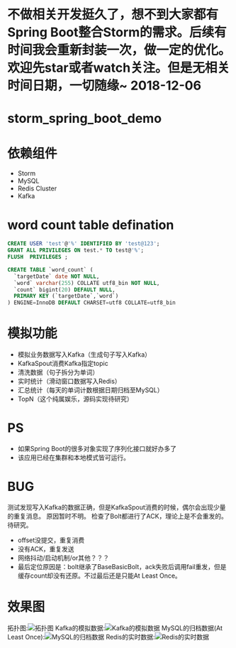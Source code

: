 # 不做相关开发挺久了，想不到大家都有Spring Boot整合Storm的需求。后续有时间我会重新封装一次，做一定的优化。欢迎先star或者watch关注。但是无相关时间日期，一切随缘~  2018-12-06

# storm_spring_boot_demo

# 依赖组件
- Storm
- MySQL
- Redis Cluster
- Kafka

# word count table defination
```sql
CREATE USER 'test'@'%' IDENTIFIED BY 'test@123';
GRANT ALL PRIVILEGES ON test.* TO test@'%';
FLUSH  PRIVILEGES ; 

CREATE TABLE `word_count` (
  `targetDate` date NOT NULL,
  `word` varchar(255) COLLATE utf8_bin NOT NULL,
  `count` bigint(20) DEFAULT NULL,
  PRIMARY KEY (`targetDate`,`word`)
) ENGINE=InnoDB DEFAULT CHARSET=utf8 COLLATE=utf8_bin
```

# 模拟功能
- 模拟业务数据写入Kafka（生成句子写入Kafka）
- KafkaSpout消费Kafka指定topic
- 清洗数据（句子拆分为单词）
- 实时统计（滑动窗口数据写入Redis）
- 汇总统计（每天的单词计数根据日期归档至MySQL）
- TopN（这个纯属娱乐，源码实现待研究）

# PS
- 如果Spring Boot的很多对象实现了序列化接口就好办多了
- 该应用已经在集群和本地模式皆可运行。

# BUG
测试发现写入Kafka的数据正确，但是KafkaSpout消费的时候，偶尔会出现少量的重复消息。
原因暂时不明。
检查了Bolt都进行了ACK，理论上是不会重发的。
待研究。
- offset没提交，重复消费
- 没有ACK，重复发送
- 网络抖动/启动机制/or其他？？？
- 最后定位原因是：bolt继承了BaseBasicBolt，ack失败后调用fail重发，但是缓存count却没有还原。不过最后还是只能At Least Once。

# 效果图
拓扑图:![拓扑图](https://github.com/Paleozoic/storm_spring_boot_demo/blob/master/img/topo.png)
Kafka的模拟数据:![Kafka的模拟数据](https://github.com/Paleozoic/storm_spring_boot_demo/blob/master/img/kafka.png)
MySQL的归档数据(At Least Once):![MySQL的归档数据](https://github.com/Paleozoic/storm_spring_boot_demo/blob/master/img/mysql.png)
Redis的实时数据:![Redis的实时数据](https://github.com/Paleozoic/storm_spring_boot_demo/blob/master/img/redis.png)

